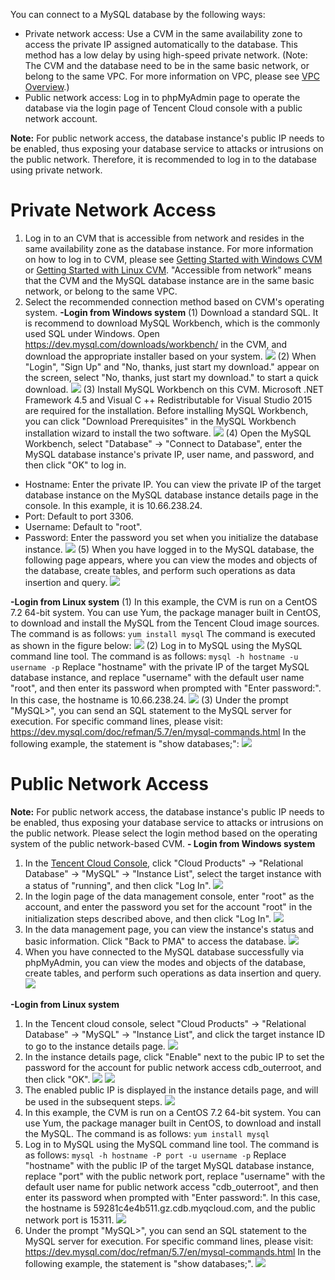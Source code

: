 You can connect to a MySQL database by the following ways:
- Private network access: Use a CVM in the same availability zone to access the private IP assigned automatically to the database. This method has a low delay by using high-speed private network. (Note: The CVM and the database need to be in the same basic network, or belong to the same VPC. For more information on VPC, please see <a href="https://cloud.tencent.com/document/product/215/535" target="_blank">VPC Overview</a>.)
- Public network access: Log in to phpMyAdmin page to operate the database via the login page of Tencent Cloud console with a public network account.

**Note:** For public network access, the database instance's public IP needs to be enabled, thus exposing your database service to attacks or intrusions on the public network. Therefore, it is recommended to log in to the database using private network.
# Private Network Access
1. Log in to an CVM that is accessible from network and resides in the same availability zone as the database instance.
For more information on how to log in to CVM, please see <a href="https://cloud.tencent.com/document/product/213/2783" target="_blank">Getting Started with Windows CVM</a> or <a href="https://cloud.tencent.com/document/product/213/2973" target="_blank">Getting Started with Linux CVM</a>. "Accessible from network" means that the CVM and the MySQL database instance are in the same basic network, or belong to the same VPC.
1. Select the recommended connection method based on CVM's operating system.
**-Login from Windows system**
(1) Download a standard SQL. It is recommend to download MySQL Workbench, which is the commonly used SQL under Windows. Open https://dev.mysql.com/downloads/workbench/ in the CVM, and download the appropriate installer based on your system.
![](//mc.qcloudimg.com/static/img/4d7e6c56f02aad86f232e5cdd8c0bb17/image.png)
(2) When "Login", "Sign Up" and "No, thanks, just start my download." appear on the screen, select "No, thanks, just start my download." to start a quick download.
	![](//mc.qcloudimg.com/static/img/7169ce063b1b41c58c48089bc2a61441/image.png)
(3) Install MySQL Workbench on this CVM. Microsoft .NET Framework 4.5 and Visual C ++ Redistributable for Visual Studio 2015 are required for the installation. Before installing MySQL Workbench, you can click "Download Prerequisites" in the MySQL Workbench installation wizard to install the two software.
	![](//mc.qcloudimg.com/static/img/bcf08cec72e8ea9c490cb30ae79f0da4/image.png)
	(4) Open the MySQL Workbench, select "Database" -> "Connect to Database", enter the MySQL database instance's private IP, user name, and password, and then click "OK" to log in.
 - Hostname: Enter the private IP. You can view the private IP of the target database instance on the MySQL database instance details page in the console. In this example, it is 10.66.238.24.
 - Port: Default to port 3306.
 - Username: Default to "root".
 - Password: Enter the password you set when you initialize the database instance.
	![](//mc.qcloudimg.com/static/img/feb4b95b1038532330e876a605016b87/image.png)
(5) When you have logged in to the MySQL database, the following page appears, where you can view the modes and objects of the database, create tables, and perform such operations as data insertion and query.
	![](//mc.qcloudimg.com/static/img/abd8efce579343d25f534143c19c132e/image.png)
	
**-Login from Linux system**
(1) In this example, the CVM is run on a CentOS 7.2 64-bit system. You can use Yum, the package manager built in CentOS, to download and install the MySQL from the Tencent Cloud image sources. 
	The command is as follows:
	```yum install mysql```
	The command is executed as shown in the figure below:
	![](//mc.qcloudimg.com/static/img/eee76fa95379b8a25fc076b66b4ca28c/image.png)
(2) Log in to MySQL using the MySQL command line tool. The command is as follows:
```mysql -h hostname -u username -p```
Replace "hostname" with the private IP of the target MySQL database instance, and replace "username" with the default user name "root", and then enter its password when prompted with "Enter password:".
	In this case, the hostname is 10.66.238.24.
![](//mc.qcloudimg.com/static/img/d1da9f59f0fff77ad2a8ff18e0b11e7c/image.png)
(3) Under the prompt "MySQL>", you can send an SQL statement to the MySQL server for execution. For specific command lines, please visit: https://dev.mysql.com/doc/refman/5.7/en/mysql-commands.html
In the following example, the statement is "show databases;":
![](//mc.qcloudimg.com/static/img/76b4346a84f7388ae263dc6c09220fc0/image.png)

# Public Network Access
**Note:** For public network access, the database instance's public IP needs to be enabled, thus exposing your database service to attacks or intrusions on the public network. 
Please select the login method based on the operating system of the public network-based CVM.
**- Login from Windows system**
1. In the [Tencent Cloud Console](https://console.cloud.tencent.com/), click "Cloud Products" -> "Relational Database" -> "MySQL" -> "Instance List", select the target instance with a status of "running", and then click "Log In".
![](//mc.qcloudimg.com/static/img/248ca91c3b13e3f249c752f43019ed1a/image.png)
1. In the login page of the data management console, enter "root" as the account, and enter the password you set for the account "root" in the initialization steps described above, and then click "Log In".
![](//mc.qcloudimg.com/static/img/b5538d93dc27d99af6fed9f0e5c9b798/image.png)
1. In the data management page, you can view the instance's status and basic information. Click "Back to PMA" to access the database.
![](//mc.qcloudimg.com/static/img/ceab808b44adf5feba818e70a079b83e/image.png)
1. When you have connected to the MySQL database successfully via phpMyAdmin, you can view the modes and objects of the database, create tables, and perform such operations as data insertion and query.
![](//mc.qcloudimg.com/static/img/c8f60117f5aec772663d3c7890c96b1e/image.png)

**-Login from Linux system**
1. In the Tencent cloud console, select "Cloud Products" -> "Relational Database" -> "MySQL" -> "Instance List", and click the target instance ID to go to the instance details page.
![](//mc.qcloudimg.com/static/img/018350e48f1d535d105c3c6340d36b2d/image.png)
1. In the instance details page, click "Enable" next to the pubic IP to set the password for the account for public network access cdb_outerroot, and then click "OK".
![](//mc.qcloudimg.com/static/img/730e65a8b10f429a80ea15456b9a7193/image.png)
![](//mc.qcloudimg.com/static/img/48a8489d3c0341ef87627fdc108f93e7/image.png)
1. The enabled public IP is displayed in the instance details page, and will be used in the subsequent steps.
![](//mc.qcloudimg.com/static/img/3d1176c8958f8ffc0e1f2594fc7f3141/image.png)
1. In this example, the CVM is run on a CentOS 7.2 64-bit system. You can use Yum, the package manager built in CentOS, to download and install the MySQL.
	The command is as follows:
	```yum install mysql```
1. Log in to MySQL using the MySQL command line tool. 
The command is as follows:
```mysql -h hostname -P port -u username -p```
Replace "hostname" with the public IP of the target MySQL database instance, replace "port" with the public network port, replace "username" with the default user name for public network access "cdb_outerroot", and then enter its password when prompted with "Enter password:".
In this case, the hostname is 59281c4e4b511.gz.cdb.myqcloud.com, and the public network port is 15311.
![](//mc.qcloudimg.com/static/img/48df6390ccf7669d04403cd84b8b6fad/image.png)
1. Under the prompt "MySQL>", you can send an SQL statement to the MySQL server for execution. For specific command lines, please visit: https://dev.mysql.com/doc/refman/5.7/en/mysql-commands.html
In the following example, the statement is "show databases;".
![](//mc.qcloudimg.com/static/img/76b4346a84f7388ae263dc6c09220fc0/image.png)

